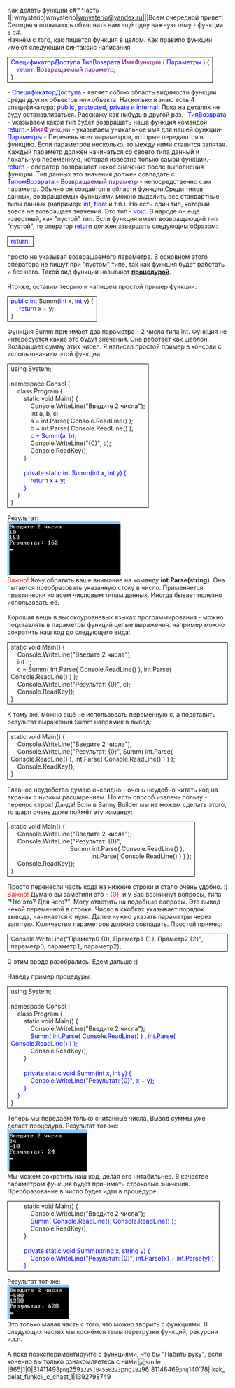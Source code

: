 Как делать функции  c#? Часть 1||wmysterio|wmysterio|wmysterio@yandex.ru|||Всем очередной привет! Сегодня я попытаюсь объяснить вам ещё одну важную тему - функции в c#.<br>Начнём с того, как пишется функция в целом. Как правило функции имеют следующий синтаксис написания:<br><table style="width: 100%; border-collapse: collapse;"><tbody><tr><td style="border-width: 1px; border-style: solid; border-color: #000000; letter-spacing: 0px; word-spacing: 0px;"><font color="#0000ff">СпецификаторДоступа</font> <font color="#0000ff">ТипВозврата</font> <font color="#800080">ИмяФункции</font> ( <font color="#0000ff">Параметры</font> ) {<br>&nbsp;&nbsp;&nbsp;<font color="#0000ff"> return</font> <font color="#4b0082">Возвращаемый параметр</font>;<br>}<br></td></tr></tbody></table>- <font color="#0000ff">СпецификаторДоступа</font> - являет собою область видимости функции среди других объектов или объекта. Насколько я знаю есть 4 спецификатора: <font color="#0000ff">public</font>, <font color="#0000ff">protected</font>, <font color="#0000ff">private</font> и <font color="#0000ff">internal</font>. Пока на деталях не буду останавливаться. Расскажу как нибудь в другой раз.- <font color="#0000ff">ТипВозврата</font> - указываем какой тип будет возвращать наша функция командой <font color="#0000ff">return</font>.- <font color="#800080">ИмяФункции</font> - указываем уникальное имя для нашей функции- <font color="#0000ff">Параметры</font> - Перечень всех параметров, которые передаются в функцию. Если параметров несколько, то между ними ставится запятая. Каждый параметр должен начинаться со своего типа данный и локальную переменную, которая известна только самой функции.- <font color="#0000ff">return</font> - оператор возвращает некое значение после выполнения функции. Тип данных это значения должен совпадать с <font color="#0000ff">ТипомВозврата</font>.- <font color="#4b0082">Возвращаемый параметр</font> - непосредственно сам параметр. Обычно он создаётся в области функции.Среди типов данных, возвращаемых функциями можно выделить все стандартные типы данных (например: <font color="#0000ff">int</font>, <font color="#0000ff">float</font> и.т.п.). Но есть один тип, который вовсе не возвращает значений. Это тип - <font color="#0000ff">void</font>. В народе он ещё известный, как "пустой" тип. Если функция имеет возвращающий тип "пустой", то оператор <font color="#0000ff">return</font> должен завершать следующим образом:<table style="width: 100%; border-collapse: collapse;"><tbody><tr><td style="border-width: 1px; border-style: solid; border-color: #000000; letter-spacing: 0px; word-spacing: 0px;"><font color="#0000ff">return</font>;<br></td></tr></tbody></table>просто не указывая возвращаемого параметра. В основном этого оператора не пишут при "пустом" типе, так как функция будет работать и без него. Такой вид функции называют **<u>процедурой</u>**.<br><br>Что-же, оставим теорию и напишем простой пример функции:<table style="width: 100%; border-collapse: collapse;"><tbody><tr><td style="border-width: 1px; border-style: solid; border-color: #000000; letter-spacing: 0px; word-spacing: 0px;"><font color="#0000ff">public int</font> Summ(<font color="#0000ff">int</font> x, <font color="#0000ff">int</font> y) {<br>&nbsp;&nbsp;&nbsp;&nbsp; <font color="#0000ff">return</font> x + y;<br>}<br></td></tr></tbody></table>Функция Summ принимает два параметра - 2 числа типа int. Функция не интересуется какие это будут значения. Она работает как шаблон. Возвращает сумму этих чисел. Я написал простой пример в консоли с использованием этой функции:<table style="width: 100%; border-collapse: collapse;"><tbody><tr><td style="border-width: 1px; border-style: solid; border-color: #000000; letter-spacing: 0px; word-spacing: 0px;">using System;<br><br>namespace Consol {<br>&nbsp;&nbsp;&nbsp; class Program {<br>&nbsp;&nbsp;&nbsp;&nbsp;&nbsp;&nbsp;&nbsp; static void Main() {<br>&nbsp;&nbsp;&nbsp;&nbsp;&nbsp;&nbsp;&nbsp;&nbsp;&nbsp;&nbsp;&nbsp; Console.WriteLine("Введите 2 числа");<br>&nbsp;&nbsp;&nbsp;&nbsp;&nbsp;&nbsp;&nbsp;&nbsp;&nbsp;&nbsp;&nbsp; int a, b, c;<br>&nbsp;&nbsp;&nbsp;&nbsp;&nbsp;&nbsp;&nbsp;&nbsp;&nbsp;&nbsp;&nbsp; a = int.Parse( Console.ReadLine() );<br>&nbsp;&nbsp;&nbsp;&nbsp;&nbsp;&nbsp;&nbsp;&nbsp;&nbsp;&nbsp;&nbsp; b = int.Parse( Console.ReadLine() );<br>&nbsp;&nbsp;&nbsp;&nbsp;&nbsp;&nbsp;&nbsp;&nbsp;&nbsp;&nbsp;&nbsp; <font color="#0000ff">c = Summ(a, b);</font><br>&nbsp;&nbsp;&nbsp;&nbsp;&nbsp;&nbsp;&nbsp;&nbsp;&nbsp;&nbsp;&nbsp; Console.WriteLine("{0}", c);<br>&nbsp;&nbsp;&nbsp;&nbsp;&nbsp;&nbsp;&nbsp;&nbsp;&nbsp;&nbsp;&nbsp; Console.ReadKey();<br>&nbsp;&nbsp;&nbsp;&nbsp;&nbsp;&nbsp;&nbsp; }<br><br><font color="#0000ff">&nbsp;&nbsp;&nbsp;&nbsp;&nbsp;&nbsp;&nbsp; private static int Summ(int x, int y) {<br>&nbsp;&nbsp;&nbsp;&nbsp;&nbsp;&nbsp;&nbsp;&nbsp;&nbsp;&nbsp;&nbsp; return x + y;<br>&nbsp;&nbsp;&nbsp;&nbsp;&nbsp;&nbsp;&nbsp; }</font><br>&nbsp;&nbsp;&nbsp; }<br>}<br></td></tr></tbody></table>Результат:<br><!--IMG1--><img alt="" src="/_pu/1/31411493.png" /><!--IMG1--><br><font color="#ff0000">Важно!</font> Хочу обратить ваше внимание на команду **int.Parse(string)**. Она пытается преобразовать указанную стоку в число. Применяется практически ко всем числовым типам данных. Иногда бывает полезно использовать её.<br><br>Хорошая вещь в высокоуровневых языках программирования - можно подставлять в параметры функций целые выражения. например можно сократить наш код до следующего вида:<table style="width: 100%; border-collapse: collapse;"><tbody><tr><td style="border-width: 1px; border-style: solid; border-color: #000000; letter-spacing: 0px; word-spacing: 0px;">static void Main() {<br>&nbsp;&nbsp;&nbsp; Console.WriteLine("Введите 2 числа");<br>&nbsp;&nbsp;&nbsp; int c;<br>&nbsp;&nbsp;&nbsp; c = Summ( int.Parse( Console.ReadLine() ), int.Parse( Console.ReadLine() ) );<br>&nbsp;&nbsp;&nbsp; Console.WriteLine("Результат: {0}", c);<br>&nbsp;&nbsp;&nbsp; Console.ReadKey();<br>}<br></td></tr></tbody></table>К тому же, можно ещё не использовать переменную c, а подставить результат выражения Summ напрямик в вывод:<table style="width: 100%; border-collapse: collapse;"><tbody><tr><td style="border-width: 1px; border-style: solid; border-color: #000000; letter-spacing: 0px; word-spacing: 0px;">static void Main() {<br>&nbsp;&nbsp;&nbsp; Console.WriteLine("Введите 2 числа");<br>&nbsp;&nbsp;&nbsp; Console.WriteLine("Результат: {0}", Summ( int.Parse( Console.ReadLine() ), int.Parse( Console.ReadLine() ) ) );<br>&nbsp;&nbsp;&nbsp; Console.ReadKey();<br>}<br></td></tr></tbody></table>Главное неудобство думаю очевидно - очень неудобно читать код на экранах с низким расширением. Но есть способ извлечь пользу - перенос строк! Да-да! Если в Sanny Builder мы не можем сделать этого, то шарп очень даже поймёт эту команду:<br><table style="width: 100%; border-collapse: collapse;"><tbody><tr><td style="border-width: 1px; border-style: solid; border-color: #000000; letter-spacing: 0px; word-spacing: 0px;">static void Main() {<br>&nbsp;&nbsp;&nbsp; Console.WriteLine("Введите 2 числа");<br>&nbsp;&nbsp;&nbsp; Console.WriteLine("Результат: {0}", <br>&nbsp;&nbsp;&nbsp;&nbsp;&nbsp;&nbsp;&nbsp;&nbsp;&nbsp;&nbsp;&nbsp;&nbsp;&nbsp;&nbsp;&nbsp;&nbsp;&nbsp;&nbsp;&nbsp;&nbsp;&nbsp;&nbsp;&nbsp;&nbsp;&nbsp;&nbsp;&nbsp;&nbsp;&nbsp;&nbsp;&nbsp;&nbsp;&nbsp;&nbsp;&nbsp; Summ( int.Parse( Console.ReadLine() ), <br>&nbsp;&nbsp;&nbsp;&nbsp;&nbsp;&nbsp;&nbsp;&nbsp;&nbsp;&nbsp;&nbsp;&nbsp;&nbsp;&nbsp;&nbsp;&nbsp;&nbsp;&nbsp;&nbsp;&nbsp;&nbsp;&nbsp;&nbsp;&nbsp;&nbsp;&nbsp;&nbsp;&nbsp;&nbsp;&nbsp;&nbsp;&nbsp;&nbsp;&nbsp;&nbsp;&nbsp;&nbsp;&nbsp;&nbsp;&nbsp;&nbsp;&nbsp;&nbsp;&nbsp;&nbsp;&nbsp;&nbsp;&nbsp; int.Parse( Console.ReadLine() ) ) );<br>&nbsp;&nbsp;&nbsp; Console.ReadKey();<br>}<br></td></tr></tbody></table>Просто перенесли часть кода на нижние строки и стало очень удобно. :)<br><font color="#ff0000">Важно!</font> Думаю вы заметили это - <font color="#ff0000">{0}</font>, и у Вас возникнут вопросы, типа "Что это? Для чего?". Могу ответить на подобные вопросы. Это вывод некой переменной в строке. Число в скобках указывает порядок вывода, начинается с нуля. Далее нужно указать параметры через запятую. Количество параметров должно совпадать. Простой пример:<table style="width: 100%; border-collapse: collapse;"><tbody><tr><td style="border-width: 1px; border-style: solid; border-color: #000000; letter-spacing: 0px; word-spacing: 0px;">Console.WriteLine("Праметр0 {0}, Праметр1 {1}, Праметр2 {2}", параметр0, параметр1, параметр2);<br></td></tr></tbody></table>С этим вроде разобрались. Едем дальше :)<br><br>Наведу пример процедуры:<table style="width: 100%; border-collapse: collapse;"><tbody><tr><td style="border-width: 1px; border-style: solid; border-color: #000000; letter-spacing: 0px; word-spacing: 0px;">using System;<br><br>namespace Consol {<br>&nbsp;&nbsp;&nbsp; class Program {<br>&nbsp;&nbsp;&nbsp;&nbsp;&nbsp;&nbsp;&nbsp; static void Main() {<br>&nbsp;&nbsp;&nbsp;&nbsp;&nbsp;&nbsp;&nbsp;&nbsp;&nbsp;&nbsp;&nbsp; Console.WriteLine("Введите 2 числа");<br>&nbsp;&nbsp;&nbsp;&nbsp;&nbsp;&nbsp;&nbsp;&nbsp;&nbsp;&nbsp;&nbsp;<font color="#0000ff"> Summ( int.Parse( Console.ReadLine() ) , int.Parse( Console.ReadLine() ) );</font><br>&nbsp;&nbsp;&nbsp;&nbsp;&nbsp;&nbsp;&nbsp;&nbsp;&nbsp;&nbsp;&nbsp; Console.ReadKey();<br>&nbsp;&nbsp;&nbsp;&nbsp;&nbsp;&nbsp;&nbsp; }<br><br><font color="#0000ff">&nbsp;&nbsp;&nbsp;&nbsp;&nbsp;&nbsp;&nbsp; private static void Summ(int x, int y) {<br>&nbsp;&nbsp;&nbsp;&nbsp;&nbsp;&nbsp;&nbsp;&nbsp;&nbsp;&nbsp;&nbsp; Console.WriteLine("Результат: {0}", x + y);<br>&nbsp;&nbsp;&nbsp;&nbsp;&nbsp;&nbsp;&nbsp; }</font><br>&nbsp;&nbsp;&nbsp; }<br>}<br></td></tr></tbody></table>Теперь мы передаём только считанные числа. Вывод суммы уже делает процедура. Результат тот-же:<br><!--IMG2--><img alt="" src="/_pu/1/04550223.png" /><!--IMG2--><br>Мы можем сократить наш код, делая его читабильнее. В качестве параметром функция будет принимать строковые значения. Преобразование в число будет идти в процедуре:<table style="width: 100%; border-collapse: collapse;"><tbody><tr><td style="border-width: 1px; border-style: solid; border-color: #000000; letter-spacing: 0px; word-spacing: 0px;">&nbsp;&nbsp;&nbsp;&nbsp;&nbsp;&nbsp;&nbsp; static void Main() {<br>&nbsp;&nbsp;&nbsp;&nbsp;&nbsp;&nbsp;&nbsp;&nbsp;&nbsp;&nbsp;&nbsp; Console.WriteLine("Введите 2 числа");<br>&nbsp;&nbsp;&nbsp;&nbsp;&nbsp;&nbsp;&nbsp;&nbsp;&nbsp;&nbsp;&nbsp;<font color="#0000ff"> Summ( Console.ReadLine(), Console.ReadLine() );</font><br>&nbsp;&nbsp;&nbsp;&nbsp;&nbsp;&nbsp;&nbsp;&nbsp;&nbsp;&nbsp;&nbsp; Console.ReadKey();<br>&nbsp;&nbsp;&nbsp;&nbsp;&nbsp;&nbsp;&nbsp; }<br><br><font color="#0000ff">&nbsp;&nbsp;&nbsp;&nbsp;&nbsp;&nbsp;&nbsp; private static void Summ(string x, string y) {<br>&nbsp;&nbsp;&nbsp;&nbsp;&nbsp;&nbsp;&nbsp;&nbsp;&nbsp;&nbsp;&nbsp; Console.WriteLine("Результат: {0}", int.Parse(x) + int.Parse(y) );<br>&nbsp;&nbsp;&nbsp;&nbsp;&nbsp;&nbsp;&nbsp; }</font><br></td></tr></tbody></table>Результат тот-же:<br><!--IMG3--><img alt="" src="/_pu/1/81146469.png" /><!--IMG3--><br>Это только малая часть с того, что можно творить с функциями. В следующих частях мы коснёмся темы перегрузки функций, рекурсии и.т.п.<br><br>А пока поэкспериментируйте с функциями, что бы "Набить руку", если конечно вы только ознакомляетесь с ними <img src="http://s49.ucoz.net/sm/15/smile.gif" alt="smile" align="absmiddle" border="0">|865|1|0|31411493`png`259`122\|04550223`png`182`96\|81146469`png`140`78\||kak_delat_funkcii_c_chast_1|1392798749